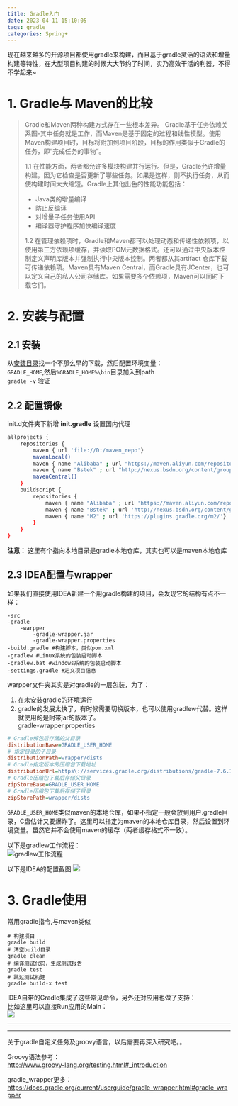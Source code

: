 ```yaml
---
title: Gradle入门
date: 2023-04-11 15:10:05
tags: gradle
categories: Spring+
---
```

现在越来越多的开源项目都使用gradle来构建，而且基于gradle灵活的语法和增量构建等特性，在大型项目构建的时候大大节约了时间，实乃高效干活的利器，不得不学起来~
<!--more-->


# 1. Gradle与 Maven的比较  
> Gradle和Maven两种构建方式存在一些根本差异。 Gradle基于任务依赖关系图-其中任务就是工作，而Maven是基于固定的过程和线性模型。使用Maven构建项目时，目标将附加到项目阶段，目标的作用类似于Gradle的任务，即“完成任务的事物”。  
>
> 1.1 在性能方面，两者都允许多模块构建并行运行。但是，Gradle允许增量构建，因为它检查是否更新了哪些任务。如果是这样，则不执行任务，从而使构建时间大大缩短。Gradle上其他出色的性能功能包括：  
>- Java类的增量编译
>- 防止反编译
>- 对增量子任务使用API
>- 编译器守护程序加快编译速度  
> 
> 1.2 在管理依赖项时，Gradle和Maven都可以处理动态和传递性依赖项，以使用第三方依赖项缓存，并读取POM元数据格式。还可以通过中央版本控制定义声明库版本并强制执行中央版本控制。两者都从其artifact 仓库下载可传递依赖项。Maven具有Maven Central，而Gradle具有JCenter，也可以定义自己的私人公司存储库。如果需要多个依赖项，Maven可以同时下载它们。



# 2. 安装与配置  
## 2.1 安装
从[安装目录](https://services.gradle.org/distributions/)找一个不那么早的下载，然后配置环境变量：  
`GRADLE_HOME`,然后`%GRADLE_HOME%\bin`目录加入到path  
`gradle -v` 验证  

## 2.2 配置镜像
init.d文件夹下新增 **init.gradle** 设置国内代理
``` bash
allprojects {
    repositories {
        maven { url 'file://D:/maven_repo'}
        mavenLocal()
        maven { name "Alibaba" ; url "https://maven.aliyun.com/repository/public" }
        maven { name "Bstek" ; url "http://nexus.bsdn.org/content/groups/public/"}
        mavenCentral()
    }
    buildscript { 
        repositories { 
            maven { name "Alibaba" ; url 'https://maven.aliyun.com/repository/public'}
            maven { name "Bstek" ; url 'http://nexus.bsdn.org/content/groups/public/' }
            maven { name "M2" ; url 'https://plugins.gradle.org/m2/'}
        }
    }
}
```
**注意：** 这里有个指向本地目录是gradle本地仓库，其实也可以是maven本地仓库  


## 2.3 IDEA配置与wrapper  
如果我们直接使用IDEA新建一个用gradle构建的项目，会发现它的结构有点不一样：  
``` 
-src
-gradle
	-warpper
		-gradle-wrapper.jar
		-gradle-wrapper.properties
-build.gradle #构建脚本，类似pom.xml
-gradlew #Linux系统的包装启动脚本
-gradlew.bat #windows系统的包装启动脚本
-settings.gradle #定义项目信息
```
warpper文件夹其实是对gradle的一层包装，为了：  
1. 在未安装gradle的环境运行  
2. gradle的发展太快了，有时候需要切换版本，也可以使用gradlew代替。这样就使用的是附带jar的版本了。  
gradle-wrapper.properties
``` ini
# Gradle解包后存储的父目录
distributionBase=GRADLE_USER_HOME
# 指定目录的子目录
distributionPath=wrapper/dists
# Gradle指定版本的压缩包下载地址
distributionUrl=https\://services.gradle.org/distributions/gradle-7.6.1-bin.zip
# Gradle压缩包下载后存储父目录
zipStoreBase=GRADLE_USER_HOME
# Gradle压缩包下载后存储子目录
zipStorePath=wrapper/dists
```
`GRADLE_USER_HOME`类似maven的本地仓库，如果不指定一般会放到用户\.gradle目录，C盘估计又要爆炸了。这里可以指定为maven的本地仓库目录，然后设置到环境变量。虽然它并不会使用maven的缓存（两者缓存格式不一致）。  

以下是gradlew工作流程：  
![gradlew工作流程](https://docs.gradle.org/current/userguide/img/wrapper-workflow.png)  

以下是IDEA的配置截图
![](/images/gradle-idea-config.png)  

# 3. Gradle使用  
常用gradle指令,与maven类似  
```  
# 构建项目
gradle build
# 清空build目录
gradle clean
# 编译测试代码，生成测试报告
gradle test
# 跳过测试构建
gradle build-x test
```
IDEA自带的Gradle集成了这些常见命令，另外还对应用也做了支持：  
比如这里可以直接Run应用的Main：  
![](/images/gradle-command.png)

---
---
关于gradle自定义任务及groovy语言，以后需要再深入研究吧。。

Groovy语法参考：   
http://www.groovy-lang.org/testing.html#_introduction

gradle_wrapper更多：  
https://docs.gradle.org/current/userguide/gradle_wrapper.html#gradle_wrapper

